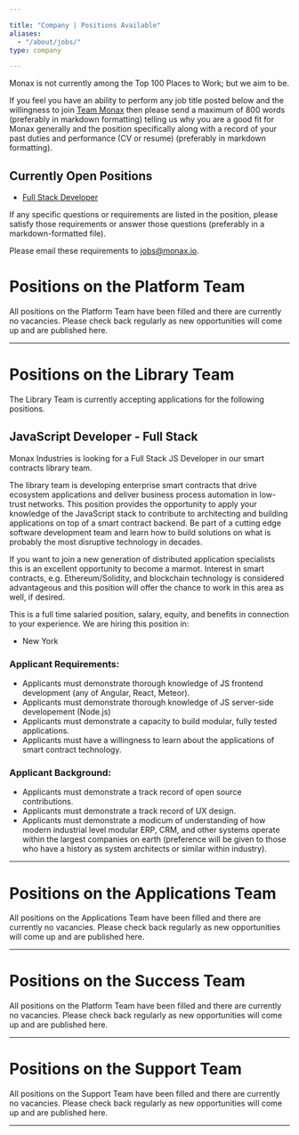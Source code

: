 ```yaml
---

title: "Company | Positions Available"
aliases:
  - "/about/jobs/"
type: company

---
```


Monax is not currently among the Top 100 Places to Work; but we aim to be.

If you feel you have an ability to perform any job title posted below and the willingness to join [Team Monax](https://monax.io/company/team/) then please send a maximum of 800 words (preferably in markdown formatting) telling us why you are a good fit for Monax generally and the position specifically along with a record of your past duties and performance (CV or resume) (preferably in markdown formatting).

## Currently Open Positions
- [Full Stack Developer](#fullStackDeveloper)

If any specific questions or requirements are listed in the position, please satisfy those requirements or answer those questions (preferably in a markdown-formatted file).

Please email these requirements to [jobs@monax.io](mailto:jobs@monax.io).

# Positions on the Platform Team

All positions on the Platform Team have been filled and there are currently no vacancies. Please check back regularly as new opportunities will come up and are published here.

<hr />

# Positions on the Library Team

The Library Team is currently accepting applications for the following positions.

## <a name="fullStackDeveloper"></a>JavaScript Developer - Full Stack

Monax Industries is looking for a Full Stack JS Developer in our smart contracts library team.

The library team is developing enterprise smart contracts that drive ecosystem applications and deliver business process automation in low-trust networks. This position provides the opportunity to apply your knowledge of the JavaScript stack to contribute to architecting and building applications on top of a smart contract backend. Be part of a cutting edge software development team and learn how to build solutions on what is probably the most disruptive technology in decades.

If you want to join a new generation of distributed application specialists this is an excellent opportunity to become a marmot. Interest in smart contracts, e.g. Ethereum/Solidity, and blockchain technology is considered advantageous and this position will offer the chance to work in this area as well, if desired.

This is a full time salaried position, salary, equity, and benefits in connection to your experience. We are hiring this position in:

* New York

### Applicant Requirements:

* Applicants must demonstrate thorough knowledge of JS frontend development (any of Angular, React, Meteor).
* Applicants must demonstrate thorough knowledge of JS server-side developement (Node.js)
* Applicants must demonstrate a capacity to build modular, fully tested applications.
* Applicants must have a willingness to learn about the applications of smart contract technology.

### Applicant Background:

* Applicants must demonstrate a track record of open source contributions.
* Applicants must demonstrate a track record of UX design.
* Applicants must demonstrate a modicum of understanding of how modern industrial level modular ERP, CRM, and other systems operate within the largest companies on earth (preference will be given to those who have a history as system architects or similar within industry).

<hr />

# Positions on the Applications Team

All positions on the Applications Team have been filled and there are currently no vacancies. Please check back regularly as new opportunities will come up and are published here.

<hr />

# Positions on the Success Team

All positions on the Platform Team have been filled and there are currently no vacancies. Please check back regularly as new opportunities will come up and are published here.

<hr />

# Positions on the Support Team

All positions on the Support Team have been filled and there are currently no vacancies. Please check back regularly as new opportunities will come up and are published here.

<hr />


